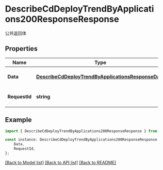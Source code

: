 # DescribeCdDeployTrendByApplications200ResponseResponse

公共返回体

## Properties

Name | Type | Description | Notes
------------ | ------------- | ------------- | -------------
**Data** | [**DescribeCdDeployTrendByApplicationsResponseData**](DescribeCdDeployTrendByApplicationsResponseData.md) |  | [optional] [default to undefined]
**RequestId** | **string** | 请求id | [optional] [default to 'xxxxx']

## Example

```typescript
import { DescribeCdDeployTrendByApplications200ResponseResponse } from './api';

const instance: DescribeCdDeployTrendByApplications200ResponseResponse = {
    Data,
    RequestId,
};
```

[[Back to Model list]](../README.md#documentation-for-models) [[Back to API list]](../README.md#documentation-for-api-endpoints) [[Back to README]](../README.md)
